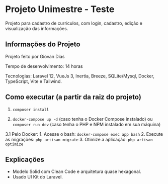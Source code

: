 # Projeto Unimestre - Teste

Projeto para cadastro de curriculos, com login, cadastro, edição e visualização das informações.

## Informações do Projeto

Projeto feito por Giovan Dias

Tempo de desenvolvimento: 14 horas

Tecnologias: Laravel 12, VueJs 3, Inertia, Breeze, SQLite/Mysql, Docker, TypeScript, Vite e Tailwind.

## Como executar (a partir da raiz do projeto)

1. `composer install`

2. `docker-compose up -d` (caso tenha o Docker Compose instalado) ou `composer run dev` (caso tenha o PHP e NPM instalado em sua máquina)

3.1 Pelo Docker:
    1. Acesse o bash: `docker-compose exec app bash`
    2. Execute as migrações: `php artisan migrate`
    3. Otimize a aplicação: `php artisan optimize`

## Explicações

- Modelo Solid com Clean Code e arquitetura quase hexagonal.
- Usado UI Kit do Laravel.
